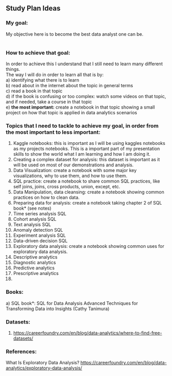 ## Study Plan Ideas

### My goal:
My objective here is to become the best data analyst one can be. <br>
<br>
### How to achieve that goal:<br>
In order to achieve this I understand that I still need to learn many different things. <br>
The way I will do in order to learn all that is by:<br>
  a) identifying what there is to learn<br>
  b) read about in the internet about the topic in general terms<br>
  c) read a book in that topic<br>
  d) if the book is confusing or too complex: watch some videos on that topic, and if needed, take a course in that topic<br>
  e) **the most important:** create a notebook in that topic showing a small project on how that topic is applied in data analytics scenarios<br>

### Topics that I need to tackle to achieve my goal, in order from the most important to less important:
  1) Kaggle notebooks: this is important as I will be using kaggles notebooks as my projects notebooks. This is a important part of my presentation skills to show the world what I am learning and how I am doing it.
  2) Creating a complex dataset for analysis: this dataset is important as it will be used on most of our demonstrations and analysis.
  3) Data Visualization: create a notebook with some major key visualizations, why to use them, and how to use them.
  4) SQL practice: create a notebook to share common SQL practices, like self joins, joins, cross products, union, except, etc.
  5) Data Manipulation, data cleansing: create a notebook showing common practices on how to clean data.
  6) Preparing data for analysis: create a notebook taking chapter 2 of SQL book* (see notes)
  7) Time series analysis SQL
  9) Cohort analysis SQL
  10) Text analysis SQL
  11) Anomaly detection SQL
  12) Experiment analysis SQL
  13) Data-driven decision SQL
  14) Exploratory data analysis: create a notebook showing common uses for exploratory data analysis.
  15) Descriptive analytics
  16) Diagnostic analytics
  17) Predictive analytics 
  18) Prescriptive analytics
  19) 


### Books:
  a) SQL book*: SQL for Data Analysis Advanced Techniques for Transforming Data into Insights (Cathy Tanimura)
  
 ### Datasets:
  1) https://careerfoundry.com/en/blog/data-analytics/where-to-find-free-datasets/

### References: 
What Is Exploratory Data Analysis? https://careerfoundry.com/en/blog/data-analytics/exploratory-data-analysis/
